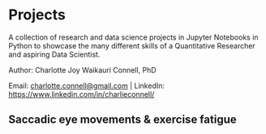 # Projects
A collection of research and data science projects in Jupyter Notebooks in Python to showcase the many different skills of a Quantitative Researcher and aspiring Data Scientist.

Author: Charlotte Joy Waikauri Connell, PhD

Email: charlotte.connell@gmail.com | LinkedIn: https://www.linkedin.com/in/charlieconnell/

## Saccadic eye movements & exercise fatigue


